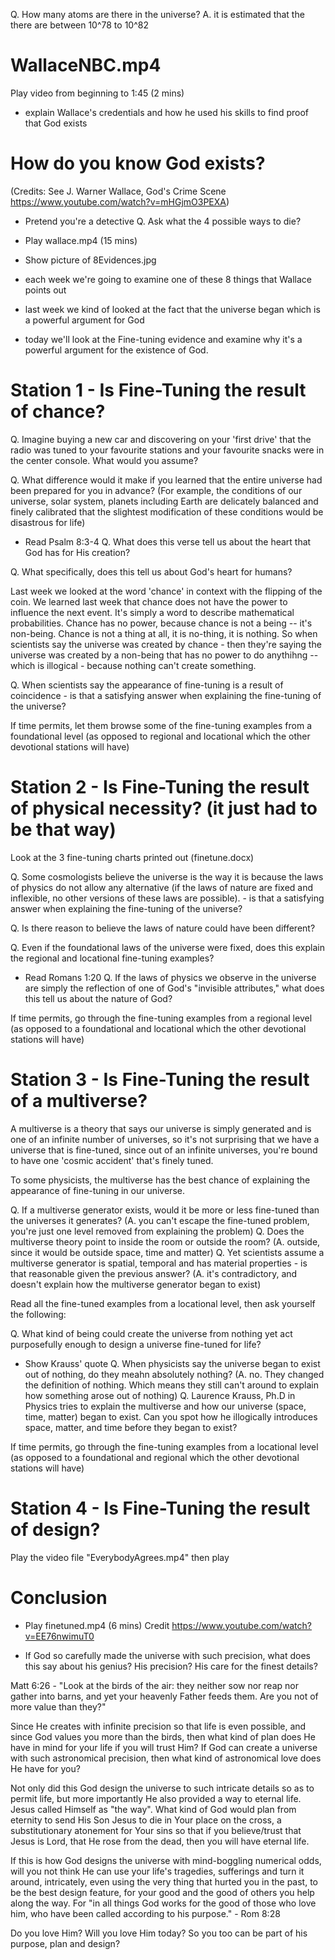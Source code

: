 Q. How many atoms are there in the universe?
A. it is estimated that the there are between 10^78 to 10^82

# WallaceNBC.mp4

Play video from beginning to 1:45 (2 mins)

- explain Wallace's credentials and how he used his skills to find proof that God exists

# How do you know God exists?

(Credits: See J. Warner Wallace, God's Crime Scene https://www.youtube.com/watch?v=mHGjmO3PEXA)

- Pretend you're a detective
  Q. Ask what the 4 possible ways to die?

- Play wallace.mp4 (15 mins)
- Show picture of 8Evidences.jpg
- each week we're going to examine one of these 8 things that Wallace points out
- last week we kind of looked at the fact that the universe began which is a powerful argument for God
- today we'll look at the Fine-tuning evidence and examine why it's a powerful argument for the existence of God.

# Station 1 - Is Fine-Tuning the result of chance?

Q. Imagine buying a new car and discovering on your 'first drive' that the radio was tuned to your favourite stations and your favourite snacks were in the center console. What would you assume?

Q. What difference would it make if you learned that the entire universe had been prepared for you in advance? (For example, the conditions of our universe, solar system, planets including Earth are delicately balanced and finely calibrated that the slightest modification of these conditions would be disastrous for life)

- Read Psalm 8:3-4
  Q. What does this verse tell us about the heart that God has for His creation?

Q. What specifically, does this tell us about God's heart for humans?

Last week we looked at the word 'chance' in context with the flipping of the coin.
We learned last week that chance does not have the power to influence the next event. It's simply a word to describe
mathematical probabilities. Chance has no power, because chance is not a being -- it's non-being. Chance is not a thing at all, it is no-thing, it is nothing. So when scientists say the universe was created by chance - then they're saying the universe was created by a non-being that has no power to do anythihng -- which is illogical - because nothing can't create something.

Q. When scientists say the appearance of fine-tuning is a result of coincidence - is that a satisfying answer when explaining the fine-tuning of the universe?

If time permits, let them browse some of the fine-tuning examples from a foundational level (as opposed to regional and locational which the other devotional stations will have)

# Station 2 - Is Fine-Tuning the result of physical necessity? (it just had to be that way)

Look at the 3 fine-tuning charts printed out (finetune.docx)

Q. Some cosmologists believe the universe is the way it is because the laws of physics do not allow any alternative (if the laws of nature are fixed and inflexible, no other versions of these laws are possible). - is that a satisfying answer when explaining the fine-tuning of the universe?

Q. Is there reason to believe the laws of nature could have been different?

Q. Even if the foundational laws of the universe were fixed, does this explain the regional and locational fine-tuning examples?

- Read Romans 1:20
  Q. If the laws of physics we observe in the universe are simply the reflection of one of God's "invisible attributes," what does this tell us about the nature of God?

If time permits, go through the fine-tuning examples from a regional level (as opposed to a foundational and locational which the other devotional stations will have)

# Station 3 - Is Fine-Tuning the result of a multiverse?

A multiverse is a theory that says our universe is simply generated and is one of an infinite number of universes, so it's not surprising that we have a universe that is fine-tuned, since out of an infinite universes, you're bound to have one 'cosmic accident' that's finely tuned.

To some physicists, the multiverse has the best chance of explaining the appearance of fine-tuning in our universe.

Q. If a multiverse generator exists, would it be more or less fine-tuned than the universes it generates? (A. you can't escape the fine-tuned problem, you're just one level removed from explaining the problem)
Q. Does the multiverse theory point to inside the room or outside the room? (A. outside, since it would be outside space, time and matter)
Q. Yet scientists assume a multiverse generator is spatial, temporal and has material properties - is that reasonable given the previous answer? (A. it's contradictory, and doesn't explain how the multiverse generator began to exist)

Read all the fine-tuned examples from a locational level, then ask yourself the following:

Q. What kind of being could create the universe from nothing yet act purposefully enough to design a universe fine-tuned for life?

- Show Krauss' quote
  Q. When physicists say the universe began to exist out of nothing, do they meahn absolutely nothing? (A. no. They changed the definition of nothing. Which means they still can't around to explain how something arose out of nothing)
  Q. Laurence Krauss, Ph.D in Physics tries to explain the multiverse and how our universe (space, time, matter) began to exist. Can you spot how he illogically introduces space, matter, and time before they began to exist?

If time permits, go through the fine-tuning examples from a locational level (as opposed to a foundational and regional which the other devotional stations will have)

# Station 4 - Is Fine-Tuning the result of design?

Play the video file "EverybodyAgrees.mp4" then play

# Conclusion

- Play finetuned.mp4 (6 mins) Credit https://www.youtube.com/watch?v=EE76nwimuT0

* If God so carefully made the universe with such precision, what does this say about his genius? His precision?
  His care for the finest details?

Matt 6:26 - "Look at the birds of the air: they neither sow nor reap nor gather into barns, and yet your heavenly Father feeds them. Are you not of more value than they?"

Since He creates with infinite precision so that life is even possible, and since God values you more than the birds, then what kind of plan does He have in mind for your life if you will trust Him? If God can create a universe with such astronomical precision, then what kind of astronomical love does He have for you?

Not only did this God design the universe to such intricate details so as to permit life, but more importantly He also provided a way to eternal life. Jesus called Himself as "the way". What kind of God would plan from eternity to send His Son Jesus to die in Your place on the cross, a substitutionary atonement for Your sins so that if you believe/trust that Jesus is Lord, that He rose from the dead, then you will have eternal life.

If this is how God designs the universe with mind-boggling numerical odds, will you not think He can use your life's tragedies, sufferings and turn it around, intricately, even using the very thing that hurted you in the past, to be the best design feature, for your good and the good of others you help along the way. For "in all things God works for the good of those who love him, who have been called according to his purpose." - Rom 8:28

Do you love Him? Will you love Him today? So you too can be part of his purpose, plan and design?
